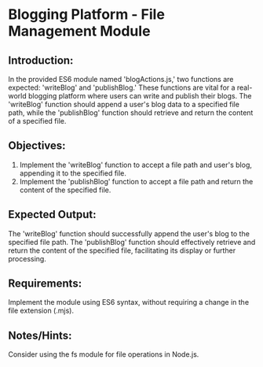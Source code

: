 # Blogging Platform - File Management Module

## Introduction:

In the provided ES6 module named 'blogActions.js,' two functions are expected: 'writeBlog' and 'publishBlog.' These functions are vital for a real-world blogging platform where users can write and publish their blogs. The 'writeBlog' function should append a user's blog data to a specified file path, while the 'publishBlog' function should retrieve and return the content of a specified file.

## Objectives:

1. Implement the 'writeBlog' function to accept a file path and user's blog, appending it to the specified file.
2. Implement the 'publishBlog' function to accept a file path and return the content of the specified file.

## Expected Output:

The 'writeBlog' function should successfully append the user's blog to the specified file path. The 'publishBlog' function should effectively retrieve and return the content of the specified file, facilitating its display or further processing.

## Requirements:

Implement the module using ES6 syntax, without requiring a change in the file extension (.mjs).

## Notes/Hints:

Consider using the fs module for file operations in Node.js.
